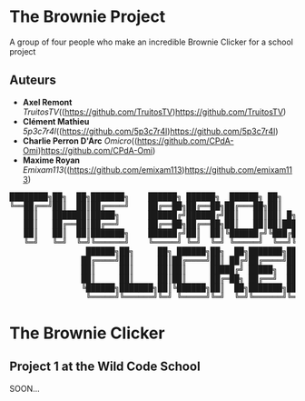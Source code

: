 # The Brownie Project

A group of four people who make an incredible Brownie Clicker for a school project

## Auteurs
* **Axel Remont** _TruitosTV_((https://github.com/TruitosTV)https://github.com/TruitosTV)
* **Clément Mathieu** _5p3c7r4l_((https://github.com/5p3c7r4l)https://github.com/5p3c7r4l)
* **Charlie Perron D'Arc** _Omicro_((https://github.com/CPdA-Omi)https://github.com/CPdA-Omi)
* **Maxime Royan** _Emixam113_((https://github.com/emixam113)https://github.com/emixam113)

<pre>
████████╗██╗  ██╗███████╗    ██████╗ ██████╗  ██████╗ ██╗    ██╗███╗   ██╗██╗███████╗
╚══██╔══╝██║  ██║██╔════╝    ██╔══██╗██╔══██╗██╔═══██╗██║    ██║████╗  ██║██║██╔════╝
   ██║   ███████║█████╗      ██████╔╝██████╔╝██║   ██║██║ █╗ ██║██╔██╗ ██║██║█████╗  
   ██║   ██╔══██║██╔══╝      ██╔══██╗██╔══██╗██║   ██║██║███╗██║██║╚██╗██║██║██╔══╝  
   ██║   ██║  ██║███████╗    ██████╔╝██║  ██║╚██████╔╝╚███╔███╔╝██║ ╚████║██║███████╗
   ╚═╝   ╚═╝  ╚═╝╚══════╝    ╚═════╝ ╚═╝  ╚═╝ ╚═════╝  ╚══╝╚══╝ ╚═╝  ╚═══╝╚═╝╚══════╝
                ██████╗██╗     ██╗ ██████╗██╗  ██╗███████╗██████╗ 
               ██╔════╝██║     ██║██╔════╝██║ ██╔╝██╔════╝██╔══██╗
               ██║     ██║     ██║██║     █████╔╝ █████╗  ██████╔╝
               ██║     ██║     ██║██║     ██╔═██╗ ██╔══╝  ██╔══██╗
               ╚██████╗███████╗██║╚██████╗██║  ██╗███████╗██║  ██║
                ╚═════╝╚══════╝╚═╝ ╚═════╝╚═╝  ╚═╝╚══════╝╚═╝  ╚═╝
</pre>

The Brownie Clicker
===================

## Project 1 at the Wild Code School
SOON...

